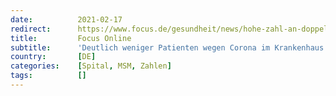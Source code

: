 ```yaml
---
date:          2021-02-17
redirect:      https://www.focus.de/gesundheit/news/hohe-zahl-an-doppeldiagnosen-30-prozent-zufaellig-positiv-zahl-der-corona-patienten-in-kliniken-ueberschaetzt_id_12994057.html
title:         Focus Online
subtitle:      'Deutlich weniger Patienten wegen Corona im Krankenhaus als bisher gedacht'
country:       [DE]
categories:    [Spital, MSM, Zahlen]
tags:          []
---
```

